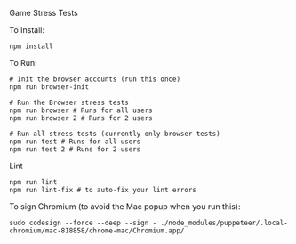 Game Stress Tests

To Install:
```
npm install
```

To Run:
```
# Init the browser accounts (run this once)
npm run browser-init

# Run the Browser stress tests
npm run browser # Runs for all users
npm run browser 2 # Runs for 2 users

# Run all stress tests (currently only browser tests)
npm run test # Runs for all users
npm run test 2 # Runs for 2 users
```

Lint
```
npm run lint
npm run lint-fix # to auto-fix your lint errors
```

To sign Chromium (to avoid the Mac popup when you run this):
```
sudo codesign --force --deep --sign - ./node_modules/puppeteer/.local-chromium/mac-818858/chrome-mac/Chromium.app/
```
